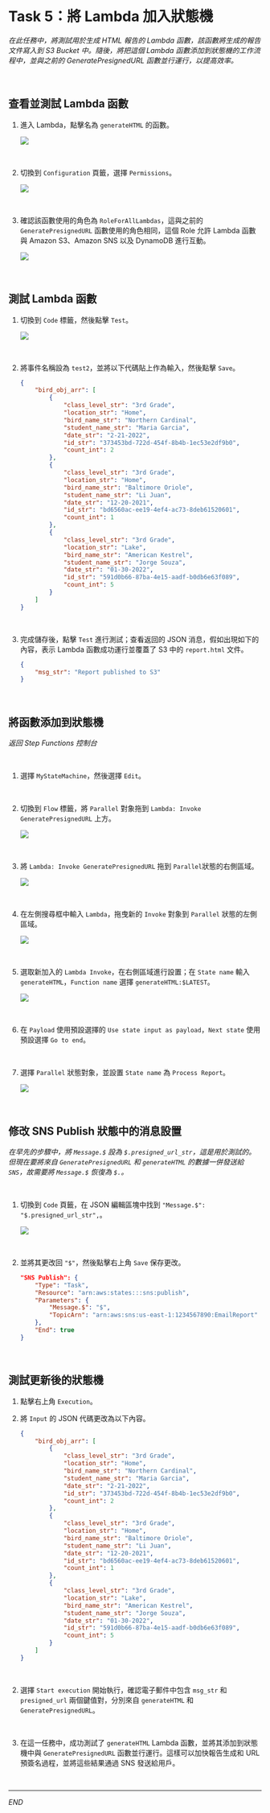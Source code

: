 # Task 5：將 Lambda 加入狀態機

_在此任務中，將測試用於生成 HTML 報告的 Lambda 函數，該函數將生成的報告文件寫入到 S3 Bucket 中。隨後，將把這個 Lambda 函數添加到狀態機的工作流程中，並與之前的 GeneratePresignedURL 函數並行運行，以提高效率。_

<br>

## 查看並測試 Lambda 函數

1. 進入 Lambda，點擊名為 `generateHTML` 的函數。

    ![](images/img_39.png)

<br>

2. 切換到 `Configuration` 頁籤，選擇 `Permissions`。

    ![](images/img_40.png)

<br>

3. 確認該函數使用的角色為 `RoleForAllLambdas`，這與之前的 `GeneratePresignedURL` 函數使用的角色相同，這個 Role 允許 Lambda 函數與 Amazon S3、Amazon SNS 以及 DynamoDB 進行互動。

    ![](images/img_41.png)

<br>

## 測試 Lambda 函數

1. 切換到 `Code` 標籤，然後點擊 `Test`。

    ![](images/img_42.png)

<br>

2. 將事件名稱設為 `test2`，並將以下代碼貼上作為輸入，然後點擊 `Save`。

    ```json
    {
        "bird_obj_arr": [
            {
                "class_level_str": "3rd Grade",
                "location_str": "Home",
                "bird_name_str": "Northern Cardinal",
                "student_name_str": "Maria Garcia",
                "date_str": "2-21-2022",
                "id_str": "373453bd-722d-454f-8b4b-1ec53e2df9b0",
                "count_int": 2
            },
            {
                "class_level_str": "3rd Grade",
                "location_str": "Home",
                "bird_name_str": "Baltimore Oriole",
                "student_name_str": "Li Juan",
                "date_str": "12-20-2021",
                "id_str": "bd6560ac-ee19-4ef4-ac73-8deb61520601",
                "count_int": 1
            },
            {
                "class_level_str": "3rd Grade",
                "location_str": "Lake",
                "bird_name_str": "American Kestrel",
                "student_name_str": "Jorge Souza",
                "date_str": "01-30-2022",
                "id_str": "591d0b66-87ba-4e15-aadf-b0db6e63f089",
                "count_int": 5
            }
        ]
    }
    ```

<br>

3. 完成儲存後，點擊 `Test` 進行測試；查看返回的 JSON 消息，假如出現如下的內容，表示 Lambda 函數成功運行並覆蓋了 S3 中的 `report.html` 文件。

    ```json
    {
        "msg_str": "Report published to S3"
    }
    ```

<br>

## 將函數添加到狀態機

_返回 Step Functions 控制台_

<br>

1. 選擇 `MyStateMachine`，然後選擇 `Edit`。

<br>

2. 切換到 `Flow` 標籤，將 `Parallel` 對象拖到 `Lambda: Invoke GeneratePresignedURL` 上方。

    ![](images/img_43.png)

<br>

3. 將 `Lambda: Invoke GeneratePresignedURL` 拖到 `Parallel`狀態的右側區域。

    ![](images/img_44.png)

<br>

4. 在左側搜尋框中輸入 `Lambda`，拖曳新的 `Invoke` 對象到 `Parallel` 狀態的左側區域。

    ![](images/img_45.png)

<br>

5. 選取新加入的 `Lambda Invoke`，在右側區域進行設置；在 `State name` 輸入 `generateHTML`，`Function name` 選擇 `generateHTML:$LATEST`。

    ![](images/img_46.png)

<br>

6. 在 `Payload` 使用預設選擇的 `Use state input as payload`，`Next state` 使用預設選擇 `Go to end`。

<br>

7. 選擇 `Parallel` 狀態對象，並設置 `State name` 為 `Process Report`。

    ![](images/img_47.png)

<br>

## 修改 SNS Publish 狀態中的消息設置

_在早先的步驟中，將 `Message.$` 設為 `$.presigned_url_str`，這是用於測試的。但現在要將來自 `GeneratePresignedURL` 和 `generateHTML` 的數據一併發送給 `SNS`，故需要將 `Message.$` 恢復為 `$.`。_

<br>

1. 切換到 `Code` 頁籤，在 JSON 編輯區塊中找到 `"Message.$": "$.presigned_url_str",`。

    ![](images/img_48.png)

<br>

2. 並將其更改回 `"$"`，然後點擊右上角 `Save` 保存更改。

    ```json
    "SNS Publish": {
        "Type": "Task",
        "Resource": "arn:aws:states:::sns:publish",
        "Parameters": {
            "Message.$": "$",
            "TopicArn": "arn:aws:sns:us-east-1:1234567890:EmailReport"
        },
        "End": true
    }
    ```

<br>

## 測試更新後的狀態機

1. 點擊右上角 `Execution`。

2. 將 `Input` 的 JSON 代碼更改為以下內容。

    ```json
    {
        "bird_obj_arr": [
            {
                "class_level_str": "3rd Grade",
                "location_str": "Home",
                "bird_name_str": "Northern Cardinal",
                "student_name_str": "Maria Garcia",
                "date_str": "2-21-2022",
                "id_str": "373453bd-722d-454f-8b4b-1ec53e2df9b0",
                "count_int": 2
            },
            {
                "class_level_str": "3rd Grade",
                "location_str": "Home",
                "bird_name_str": "Baltimore Oriole",
                "student_name_str": "Li Juan",
                "date_str": "12-20-2021",
                "id_str": "bd6560ac-ee19-4ef4-ac73-8deb61520601",
                "count_int": 1
            },
            {
                "class_level_str": "3rd Grade",
                "location_str": "Lake",
                "bird_name_str": "American Kestrel",
                "student_name_str": "Jorge Souza",
                "date_str": "01-30-2022",
                "id_str": "591d0b66-87ba-4e15-aadf-b0db6e63f089",
                "count_int": 5
            }
        ]
    }
    ```

<br>

2. 選擇 `Start execution` 開始執行，確認電子郵件中包含 `msg_str` 和 `presigned_url` 兩個鍵值對，分別來自 `generateHTML` 和 `GeneratePresignedURL`。

<br>

3. 在這一任務中，成功測試了 `generateHTML` Lambda 函數，並將其添加到狀態機中與 `GeneratePresignedURL` 函數並行運行。這樣可以加快報告生成和 URL 預簽名過程，並將這些結果通過 SNS 發送給用戶。

<br>

___

_END_